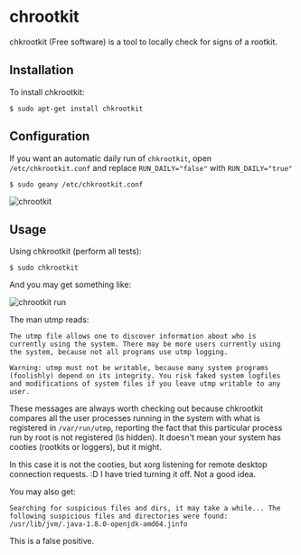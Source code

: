 # chrootkit

chkrootkit (Free software) is a tool to locally check for signs of a rootkit.

## Installation

To install chkrootkit:

    $ sudo apt-get install chkrootkit

## Configuration

If you want an automatic daily run of `chkrootkit`, open `/etc/chkrootkit.conf` and replace `RUN_DAILY="false"` with `RUN_DAILY="true"`

    $ sudo geany /etc/chkrootkit.conf

![chrootkit](https://github.com/tymyrddin/orchard/blob/main/mitigations/assets/images/chrootkit.png)

## Usage

Using chkrootkit (perform all tests):

    $ sudo chkrootkit

And you may get something like: 

![chrootkit run](https://github.com/tymyrddin/orchard/blob/main/mitigations/assets/images/chrootkit-run.png)

The man utmp reads: 

    The utmp file allows one to discover information about who is currently using the system. There may be more users currently using the system, because not all programs use utmp logging.

    Warning: utmp must not be writable, because many system programs (foolishly) depend on its integrity. You risk faked system logfiles and modifications of system files if you leave utmp writable to any user.

These messages are always worth checking out because chkrootkit compares all the user processes running in the system with what is registered in `/var/run/utmp`, reporting the fact that this particular process run by root is not registered (is hidden). It doesn't mean your system has cooties (rootkits or loggers), but it might.

In this case it is not the cooties, but xorg listening for remote desktop connection requests. :D I have tried turning it off. Not a good idea.

You may also get:

    Searching for suspicious files and dirs, it may take a while... The following suspicious files and directories were found: /usr/lib/jvm/.java-1.8.0-openjdk-amd64.jinfo

This is a false positive.

